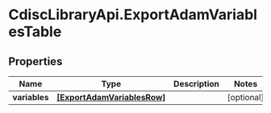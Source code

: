 # CdiscLibraryApi.ExportAdamVariablesTable

## Properties

Name | Type | Description | Notes
------------ | ------------- | ------------- | -------------
**variables** | [**[ExportAdamVariablesRow]**](ExportAdamVariablesRow.md) |  | [optional] 


